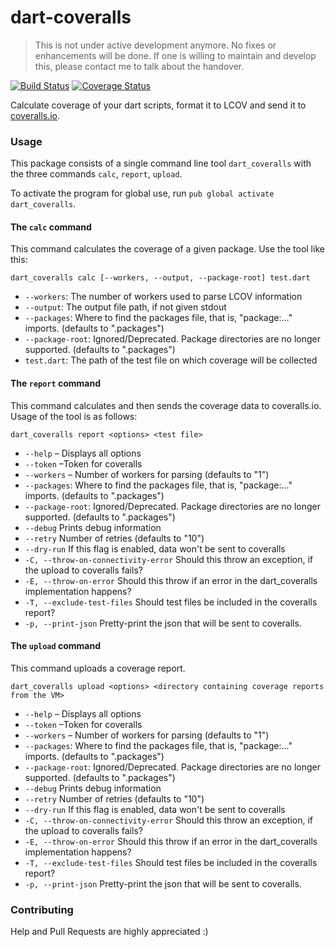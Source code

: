 dart-coveralls
==============
> This is not under active development anymore. No fixes or enhancements will be done.
> If one is willing to maintain and develop this, please contact me to talk about the
> handover.

[![Build Status](https://travis-ci.org/duse-io/dart-coveralls.svg?branch=master)](https://travis-ci.org/duse-io/dart-coveralls) [![Coverage Status](https://coveralls.io/repos/duse-io/dart-coveralls/badge.svg)](https://coveralls.io/r/duse-io/dart-coveralls)

Calculate coverage of your dart scripts, format it to LCOV and send it to
[coveralls.io](https://coveralls.io/).

### Usage
This package consists of a single command line tool `dart_coveralls` with
the three commands `calc`, `report`, `upload`.

To activate the program for global use, run `pub global activate dart_coveralls`.

#### The `calc` command
This command calculates the coverage of a given package. Use the tool like this:

```
dart_coveralls calc [--workers, --output, --package-root] test.dart
```

* `--workers`: The number of workers used to parse LCOV information
* `--output`: The output file path, if not given stdout
* `--packages`: Where to find the packages file, that is, "package:..." imports.
  (defaults to ".packages")
* `--package-root`: Ignored/Deprecated. Package directories are no longer supported.
  (defaults to ".packages")
* `test.dart`: The path of the test file on which coverage will be collected

#### The `report` command
This command calculates and then sends the coverage data to coveralls.io. Usage
of the tool is as follows:

```
dart_coveralls report <options> <test file>
```

* `--help` – Displays all options
* `--token` –Token for coveralls
* `--workers` – Number of workers for parsing
  (defaults to "1")
* `--packages`: Where to find the packages file, that is, "package:..." imports.
  (defaults to ".packages")
* `--package-root`: Ignored/Deprecated. Package directories are no longer supported.
  (defaults to ".packages")
* `--debug` Prints debug information
* `--retry` Number of retries
  (defaults to "10")
* `--dry-run` If this flag is enabled, data won't be sent to coveralls
* `-C, --throw-on-connectivity-error`
  Should this throw an exception, if the upload to coveralls fails?
* `-E, --throw-on-error`
  Should this throw if an error in the dart_coveralls implementation happens?
* `-T, --exclude-test-files`
  Should test files be included in the coveralls report?
* `-p, --print-json`
  Pretty-print the json that will be sent to coveralls.

#### The `upload` command
This command uploads a coverage report.

```
dart_coveralls upload <options> <directory containing coverage reports from the VM>
```

* `--help` – Displays all options
* `--token` –Token for coveralls
* `--workers` – Number of workers for parsing
  (defaults to "1")
* `--packages`: Where to find the packages file, that is, "package:..." imports.
  (defaults to ".packages")
* `--package-root`: Ignored/Deprecated. Package directories are no longer supported.
  (defaults to ".packages")
* `--debug` Prints debug information
* `--retry` Number of retries
  (defaults to "10")
* `--dry-run` If this flag is enabled, data won't be sent to coveralls
* `-C, --throw-on-connectivity-error`
  Should this throw an exception, if the upload to coveralls fails?
* `-E, --throw-on-error`
  Should this throw if an error in the dart_coveralls implementation happens?
* `-T, --exclude-test-files`
  Should test files be included in the coveralls report?
* `-p, --print-json`
  Pretty-print the json that will be sent to coveralls.

### Contributing

Help and Pull Requests are highly appreciated :)
